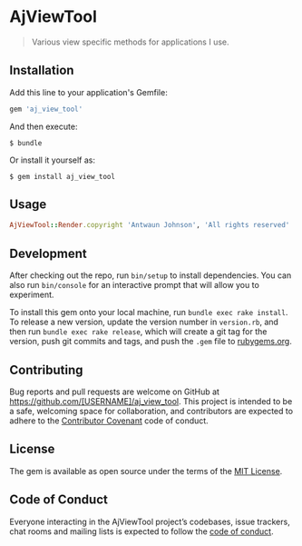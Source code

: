 # AjViewTool

> Various view specific methods for applications I use.

## Installation

Add this line to your application's Gemfile:

```ruby
gem 'aj_view_tool'
```

And then execute:

    $ bundle

Or install it yourself as:

    $ gem install aj_view_tool

## Usage
```ruby
AjViewTool::Render.copyright 'Antwaun Johnson', 'All rights reserved'
```
## Development

After checking out the repo, run `bin/setup` to install dependencies. You can also run `bin/console` for an interactive prompt that will allow you to experiment.

To install this gem onto your local machine, run `bundle exec rake install`. To release a new version, update the version number in `version.rb`, and then run `bundle exec rake release`, which will create a git tag for the version, push git commits and tags, and push the `.gem` file to [rubygems.org](https://rubygems.org).

## Contributing

Bug reports and pull requests are welcome on GitHub at https://github.com/[USERNAME]/aj_view_tool. This project is intended to be a safe, welcoming space for collaboration, and contributors are expected to adhere to the [Contributor Covenant](http://contributor-covenant.org) code of conduct.

## License

The gem is available as open source under the terms of the [MIT License](https://opensource.org/licenses/MIT).

## Code of Conduct

Everyone interacting in the AjViewTool project’s codebases, issue trackers, chat rooms and mailing lists is expected to follow the [code of conduct](https://github.com/[USERNAME]/aj_view_tool/blob/master/CODE_OF_CONDUCT.md).
